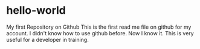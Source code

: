 # hello-world
My first Repository on Github
This is the first read me file on github for my account. I didn't know how to use github before.
Now I know it.
This is very useful for a developer in training.
